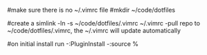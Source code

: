 #make sure there is no ~/.vimrc file
#mkdir ~/code/dotfiles

#create a simlink
  -ln -s ~/code/dotfiles/.vimrc ~/.vimrc
  -pull repo to ~/code/dotfiles/.vimrc, the ~/.vimrc will update automatically

#on initial install run
  -:PluginInstall
  -:source %


